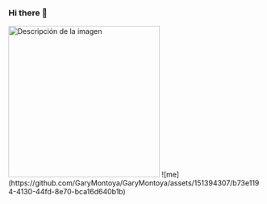 ### Hi there 👋
<img src="[ruta_de_la_imagen.jpg](https://github.com/GaryMontoya/GaryMontoya/assets/151394307/b73e1194-4130-44fd-8e70-bca16d640b1b)" alt="Descripción de la imagen" width="300" height="300">
![me](https://github.com/GaryMontoya/GaryMontoya/assets/151394307/b73e1194-4130-44fd-8e70-bca16d640b1b)
<!--
**GaryMontoya/GaryMontoya** is a ✨ _special_ ✨ repository because its `README.md` (this file) appears on your GitHub profile.

Here are some ideas to get you started:

- 🔭 I’m currently working on ...
- 🌱 I’m currently learning ...
- 👯 I’m looking to collaborate on ...
- 🤔 I’m looking for help with ...
- 💬 Ask me about ...
- 📫 How to reach me: ...
- 😄 Pronouns: ...
- ⚡ Fun fact: ...
-->
